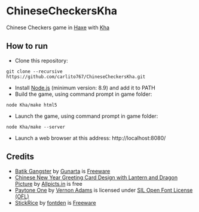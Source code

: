 # ChineseCheckersKha

Chinese Checkers game in [Haxe](https://haxe.org/) with [Kha](http://kha.tech/)

## How to run

* Clone this repository:
```
git clone --recursive https://github.com/carlito767/ChineseCheckersKha.git
```
* Install [Node.js](https://nodejs.org/) (minimum version: 8.9) and add it to PATH
* Build the game, using command prompt in game folder:

```
node Kha/make html5
```

* Launch the game, using command prompt in game folder:

```
node Kha/make --server
```

* Launch a web browser at this address: http://localhost:8080/

## Credits

* [Batik Gangster](http://www.fontspace.com/gunarta/batik-gangster) by [Gunarta](http://www.fontspace.com/gunarta) is [Freeware](https://en.wikipedia.org/wiki/Freeware)
* [Chinese New Year Greeting Card Design with Lantern and Dragon Picture](http://allpicts.in/chinese-new-year-card-design-with-lantern-and-dragon-picture/) by [Allpicts.in](http://allpicts.in/) is free
* [Paytone One](https://www.1001fonts.com/paytone-one-font.html) by [Vernon Adams](https://www.1001fonts.com/users/newtypography/) is licensed under [SIL Open Font License (OFL)](https://en.wikipedia.org/wiki/SIL_Open_Font_License)
* [StickRice](http://www.fontspace.com/fontden/stickrice) by [fontden](http://www.fontspace.com/fontden) is [Freeware](https://en.wikipedia.org/wiki/Freeware)

